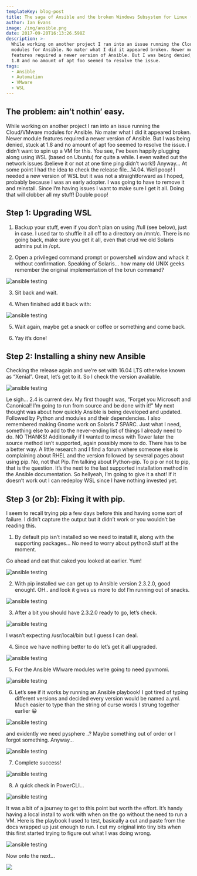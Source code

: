 ```yaml
---
templateKey: blog-post
title: The saga of Ansible and the broken Windows Subsystem for Linux (WSL)
author: Ian Evans
image: /img/ansible.png
date: 2017-09-20T16:13:26.598Z
description: >-
  While working on another project I ran into an issue running the Cloud/VMware
  modules for Ansible. No mater what I did it appeared broken. Newer module
  features required a newer version of Ansible. But I was being denied, stuck at
  1.8 and no amount of apt foo seemed to resolve the issue.
tags:
  - Ansible
  - Automation
  - VMware
  - WSL
---
```



## **The problem: ain’t nothin’ easy.**

While working on another project I ran into an issue running the Cloud/VMware modules for Ansible. No mater what I did it appeared broken. Newer module features required a newer version of Ansible. But I was being denied, stuck at 1.8 and no amount of apt foo seemed to resolve the issue. I didn’t want to spin up a VM for this. You see, I’ve been happily plugging along using WSL (based on Ubuntu) for quite a while. I even waited out the network issues (believe it or not at one time ping didn’t work!) Anyway…  At some point I had the idea to check the release file…14.04. Well poop! I needed a new version of WSL but it was not a straightforward as I hoped, probably because I was an early adopter. I was going to have to remove it and reinstall. Since I’m having issues I want to make sure I get it all. Doing that will clobber all my stuff! Double poop!

## **Step 1: Upgrading WSL**

1. Backup your stuff, even if you don’t plan on using /full (see below), just in case. I used tar to shuffle it all off to a directory on /mnt/c. There is no going back, make sure you get it all, even that crud we old Solaris admins put in /opt.

2. Open a privileged command prompt or powershell window and whack it without confirmation. Speaking of Solaris… how many old UNIX geeks remember the original implementation of the lxrun command?

![ansible testing](/img/ansible_1.png)

3. Sit back and wait.

4. When finished add it back with:

![ansible testing](/img/ansible_2.png)

5. Wait again, maybe get a snack or coffee or something and come back.

6. Yay it’s done!

## **Step 2: Installing a shiny new Ansible**

Checking the release again and we’re set with 16.04 LTS otherwise known as “Xenial”. Great, let’s get to it. So I check the version available.

![ansible testing](/img/ansible_3.png)

Le sigh… 2.4 is current dev. My first thought was, “Forget you Microsoft and Canonical! I’m going to run from source and be done with it!” My next thought was about how quickly Ansible is being developed and updated. Followed by Python and modules and their dependencies. I also remembered making Gnome work on Solaris 7 SPARC. Just what I need, something else to add to the never-ending list of things I already need to do. NO THANKS! Additionally if I wanted to mess with Tower later the source method isn’t supported, again possibly more to do. There has to be a better way. A little research and I find a forum where someone else is complaining about RHEL and the version followed by several pages about using pip. No, not that Pip. I’m talking about Python-pip. To pip or not to pip, that is the question. It’s the next to the last supported installation method in the Ansible documentation. So hellyeah, I’m going to give it a shot! If it doesn’t work out I can redeploy WSL since I have nothing invested yet.

## **Step 3 (or 2b): Fixing it with pip.**

I seem to recall trying pip a few days before this and having some sort of failure. I didn’t capture the output but it didn’t work or you wouldn’t be reading this.

1. By default pip isn’t installed so we need to install it, along with the supporting packages… No need to worry about python3 stuff at the moment.

Go ahead and eat that caked you looked at earlier. Yum!

![ansible testing](/img/ansible_4.png)

2. With pip installed we can get up to Ansible version 2.3.2.0, good enough!.  OH.. and look it gives us more to do! I’m running out of snacks.

![ansible testing](/img/ansible_5.png)

3. After a bit you should have 2.3.2.0 ready to go, let’s check.

![ansible testing](/img/ansible_6.png)

I wasn’t expecting /usr/local/bin but I guess I can deal.

4. Since we have nothing better to do let’s get it all upgraded.

![ansible testing](/img/ansible_7.png)

5. For the Ansible VMware modules we’re going to need pyvmomi.

![ansible testing](/img/ansible_8.png)

6. Let’s see if it works by running an Ansible playbook! I got tired of typing different versions and decided every version would be named a.yml. Much easier to type than the string of curse words I strung together earlier 😀

![ansible testing ](/img/ansible_9.png)

and evidently we need pysphere ..? Maybe something out of order or I forgot something. Anyway…

![ansible testing](/img/ansible_10.png)

7. Complete success!

![ansible testing](/img/ansible_11.png)

8. A quick check in PowerCLI…

![ansible testing](/img/ansible_12.png)

It was a bit of a journey to get to this point but worth the effort. It’s handy having a local install to work with when on the go without the need to run a VM. Here is the playbook I used to test, basically a cut and paste from the docs wrapped up just enough to run. I cut my original into tiny bits when this first started trying to figure out what I was doing wrong.

![ansible testing](/img/screen-shot-2019-01-14-at-1.16.39-pm.png)

Now onto the next…

![](/img/lagavulin.png)
